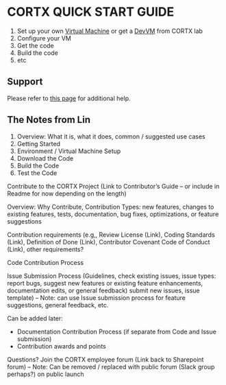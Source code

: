CORTX QUICK START GUIDE
=======================

1. Set up your own [Virtual Machine](VIRTUAL_MACHINE.md) or get a [DevVM](DEV_VM.md) from CORTX lab
2. Configure your VM
2. Get the code
3. Build the code
4. etc

Support
-------
Please refer to [this page](SUPPORT.md) for additional help.


The Notes from Lin
------------------
1. Overview: What it is, what it does, common / suggested use cases
2. Getting Started 
2. Environment / Virtual Machine Setup
3. Download the Code
4. Build the Code
5. Test the Code

Contribute to the CORTX Project (Link to Contributor’s Guide – or include in Readme for now depending on the length)

Overview: Why Contribute, Contribution Types: new features, changes to existing features, tests, documentation, bug fixes, optimizations, or feature suggestions

Contribution requirements (e.g,, Review License (Link), Coding Standards (Link), Definition of Done (Link), Contributor Covenant Code of Conduct (Link), other requirements?  

Code Contribution Process

Issue Submission Process (Guidelines, check existing issues, issue types: report bugs, suggest new features or existing feature enhancements, documentation edits, or general feedback) submit new issues, issue template) – Note: can use Issue submission process for feature suggestions, general feedback, etc.
 
Can be added later:
* Documentation Contribution Process (if separate from Code and Issue submission)
* Contribution awards and points
 
Questions? Join the CORTX employee forum (Link back to Sharepoint forum) – Note: Can be removed / replaced with public forum (Slack group perhaps?) on public launch

